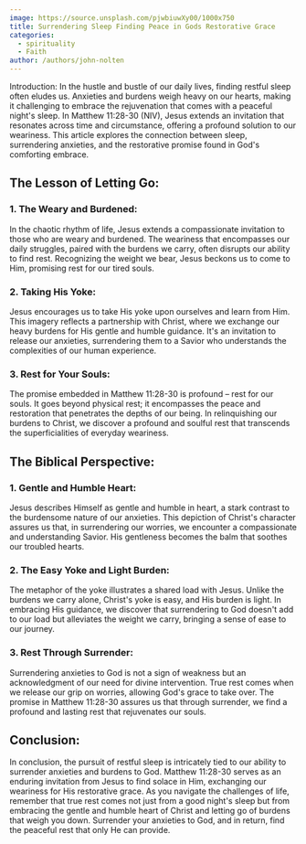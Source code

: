 ```yaml
---
image: https://source.unsplash.com/pjwbiuwXy00/1000x750
title: Surrendering Sleep Finding Peace in Gods Restorative Grace
categories:
  - spirituality
  - Faith
author: /authors/john-nolten
---
```

Introduction: In the hustle and bustle of our daily lives, finding restful sleep often eludes us. Anxieties and burdens weigh heavy on our hearts, making it challenging to embrace the rejuvenation that comes with a peaceful night's sleep. In Matthew 11:28-30 (NIV), Jesus extends an invitation that resonates across time and circumstance, offering a profound solution to our weariness. This article explores the connection between sleep, surrendering anxieties, and the restorative promise found in God's comforting embrace.

## The Lesson of Letting Go:

### 1\. The Weary and Burdened:

In the chaotic rhythm of life, Jesus extends a compassionate invitation to those who are weary and burdened. The weariness that encompasses our daily struggles, paired with the burdens we carry, often disrupts our ability to find rest. Recognizing the weight we bear, Jesus beckons us to come to Him, promising rest for our tired souls.

### 2\. Taking His Yoke:

Jesus encourages us to take His yoke upon ourselves and learn from Him. This imagery reflects a partnership with Christ, where we exchange our heavy burdens for His gentle and humble guidance. It's an invitation to release our anxieties, surrendering them to a Savior who understands the complexities of our human experience.

### 3\. Rest for Your Souls:

The promise embedded in Matthew 11:28-30 is profound – rest for our souls. It goes beyond physical rest; it encompasses the peace and restoration that penetrates the depths of our being. In relinquishing our burdens to Christ, we discover a profound and soulful rest that transcends the superficialities of everyday weariness.

## The Biblical Perspective:

### 1\. Gentle and Humble Heart:

Jesus describes Himself as gentle and humble in heart, a stark contrast to the burdensome nature of our anxieties. This depiction of Christ's character assures us that, in surrendering our worries, we encounter a compassionate and understanding Savior. His gentleness becomes the balm that soothes our troubled hearts.

### 2\. The Easy Yoke and Light Burden:

The metaphor of the yoke illustrates a shared load with Jesus. Unlike the burdens we carry alone, Christ's yoke is easy, and His burden is light. In embracing His guidance, we discover that surrendering to God doesn't add to our load but alleviates the weight we carry, bringing a sense of ease to our journey.

### 3\. Rest Through Surrender:

Surrendering anxieties to God is not a sign of weakness but an acknowledgment of our need for divine intervention. True rest comes when we release our grip on worries, allowing God's grace to take over. The promise in Matthew 11:28-30 assures us that through surrender, we find a profound and lasting rest that rejuvenates our souls.

## Conclusion:

In conclusion, the pursuit of restful sleep is intricately tied to our ability to surrender anxieties and burdens to God. Matthew 11:28-30 serves as an enduring invitation from Jesus to find solace in Him, exchanging our weariness for His restorative grace. As you navigate the challenges of life, remember that true rest comes not just from a good night's sleep but from embracing the gentle and humble heart of Christ and letting go of burdens that weigh you down. Surrender your anxieties to God, and in return, find the peaceful rest that only He can provide.